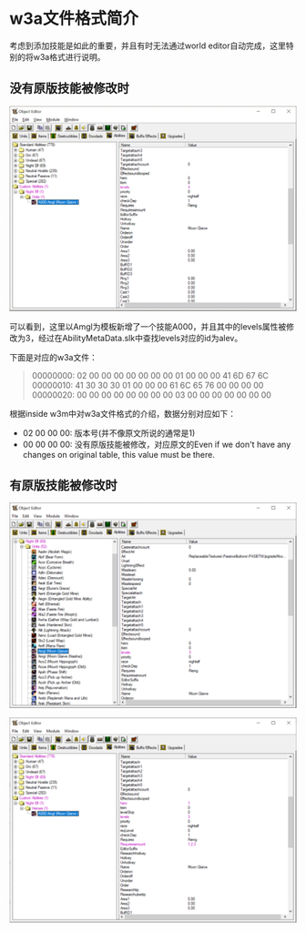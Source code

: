 # w3a文件格式简介

考虑到添加技能是如此的重要，并且有时无法通过world editor自动完成，这里特别的将w3a格式进行说明。

## 没有原版技能被修改时

![no-origin-changed](https://github.com/G-cream/THD967g-Reborn/blob/assets/images/no-origin-changed.png?raw=true)<br>

可以看到，这里以Amgl为模板新增了一个技能A000，并且其中的levels属性被修改为3，经过在AbilityMetaData.slk中查找levels对应的id为alev。

下面是对应的w3a文件：
>00000000: 02 00 00 00 00 00 00 00 01 00 00 00 41 6D 67 6C<br>
>00000010: 41 30 30 30 01 00 00 00 61 6C 65 76 00 00 00 00<br>
>00000020: 00 00 00 00 00 00 00 00 03 00 00 00 00 00 00 00

根据inside w3m中对w3a文件格式的介绍，数据分别对应如下：
* 02 00 00 00: 版本号(并不像原文所说的通常是1)
* 00 00 00 00: 没有原版技能被修改，对应原文的Even if we don't have any changes on original table, this value must be there.


## 有原版技能被修改时

![origin-changed-1](https://github.com/G-cream/THD967g-Reborn/blob/assets/images/origin-changed-1.png?raw=true)<br>

![origin-changed-2](https://github.com/G-cream/THD967g-Reborn/blob/assets/images/origin-changed-2.png?raw=true)<br>